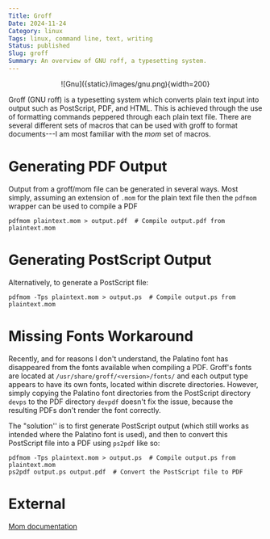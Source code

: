 ```yaml
---
Title: Groff
Date: 2024-11-24
Category: linux
Tags: linux, command line, text, writing
Status: published
Slug: groff
Summary: An overview of GNU roff, a typesetting system.
---
```


<center>![Gnu]({static}/images/gnu.png){width=200}</center>

Groff (GNU roff) is a typesetting system which converts plain text input into output such as PostScript, PDF, and HTML.  This is achieved through the use of formatting commands peppered through each plain text file.  There are several different sets of macros that can be used with groff to format documents---I am most familiar with the _mom_ set of macros.

# Generating PDF Output
Output from a groff/mom file can be generated in several ways.  Most simply, assuming an extension of `.mom` for the plain text file then the `pdfmom` wrapper can be used to compile a PDF
```shell
pdfmom plaintext.mom > output.pdf  # Compile output.pdf from plaintext.mom
```

# Generating PostScript Output
Alternatively, to generate a PostScript file:
```shell
pdfmom -Tps plaintext.mom > output.ps  # Compile output.ps from plaintext.mom
```

# Missing Fonts Workaround
Recently, and for reasons I don't understand, the Palatino font has disappeared from the fonts available when compiling a PDF.  Groff's fonts are located at `/usr/share/groff/<version>/fonts/` and each output type appears to have its own fonts, located within discrete directories.  However, simply copying the Palatino font directories from the PostScript directory `devps` to the PDF directory `devpdf` doesn't fix the issue, because the resulting PDFs don't render the font correctly.

The "solution'' is to first generate PostScript output (which still works as intended where the Palatino font is used), and then to convert this PostScript file into a PDF using `ps2pdf` like so:
```shell
pdfmom -Tps plaintext.mom > output.ps  # Compile output.ps from plaintext.mom
ps2pdf output.ps output.pdf  # Convert the PostScript file to PDF
```

# External
[Mom documentation](https://www.schaffter.ca/mom/momdoc/toc.html)
